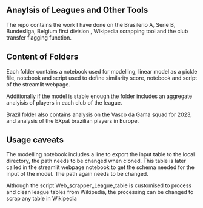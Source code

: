 ## Anaylsis of Leagues and Other Tools
The repo contains the work I have done on the Brasilerio A, Serie B, Bundesliga, Belgium first division , Wikipedia scrapping tool and the club transfer
flagging function.

## Content of Folders
Each folder contains a notebook used for modelling, linear model as a pickle file, notebook and script used to define similarity score,
notebook and script of the streamlit webpage.

Additionally if the model is stable enough the folder includes an aggregate analyisis of players in each club of the league.

Brazil folder also contains analysis on the Vasco da Gama squad for 2023, and analysis of the EXpat brazilian players in Europe.

## Usage caveats
The modelling notebook includes a line to export the input table to the local directory, the path needs to be changed when cloned. This table is later 
called in the streamlit webpage notebook to get the schema needed for the input of the model. The path again needs to be changed.

Although the script Web_scrapper_League_table is customised to process and clean league tables from Wikipedia, the processing can be changed to scrap 
any table in Wikipedia
